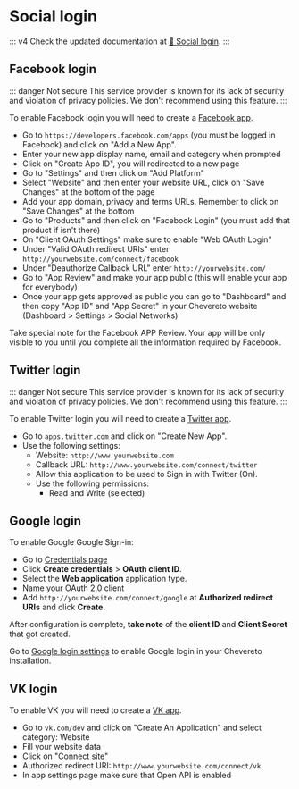 # Social login

::: v4
Check the updated documentation at [🔐 Social login](https://v4-admin.chevereto.com/features/social-login.html).
:::

## Facebook login

::: danger Not secure
This service provider is known for its lack of security and violation of privacy policies. We don't recommend using this feature.
:::

To enable Facebook login you will need to create a [Facebook app](https://developers.facebook.com/).

- Go to `https://developers.facebook.com/apps` (you must be logged in Facebook) and click on "Add a New App".
- Enter your new app display name, email and category when prompted
- Click on "Create App ID", you will redirected to a new page
- Go to "Settings" and then click on "Add Platform"
- Select "Website" and then enter your website URL, click on "Save Changes" at the bottom of the page
- Add your app domain, privacy and terms URLs. Remember to click on "Save Changes" at the bottom
- Go to "Products" and then click on "Facebook Login" (you must add that product if isn't there)
- On "Client OAuth Settings" make sure to enable "Web OAuth Login"
- Under "Valid OAuth redirect URIs" enter `http://yourwebsite.com/connect/facebook`
- Under "Deauthorize Callback URL" enter `http://yourwebsite.com/`
- Go to "App Review" and make your app public (this will enable your app for everybody)
- Once your app gets approved as public you can go to "Dashboard" and then copy "App ID" and "App Secret" in your Chevereto website (Dashboard > Settings > Social Networks)

Take special note for the Facebook APP Review. Your app will be only visible to you until you complete all the information required by Facebook.

## Twitter login

::: danger Not secure
This service provider is known for its lack of security and violation of privacy policies. We don't recommend using this feature.
:::

To enable Twitter login you will need to create a [Twitter app](https://apps.twitter.com/).

- Go to `apps.twitter.com` and click on "Create New App".
- Use the following settings:
  - Website: `http://www.yourwebsite.com`
  - Callback URL: `http://www.yourwebsite.com/connect/twitter`
  - Allow this application to be used to Sign in with Twitter (On).
  - Use the following permissions:
    - Read and Write (selected)

## Google login

To enable Google Google Sign-in:

- Go to [Credentials page](https://console.developers.google.com/apis/credentials)
- Click **Create credentials** > **OAuth client ID**.
- Select the **Web application** application type.
- Name your OAuth 2.0 client
- Add `http://yourwebsite.com/connect/google` at **Authorized redirect URIs** and click **Create**.

After configuration is complete, **take note** of the **client ID** and **Client Secret** that got created.

Go to [Google login settings](../../settings/social-networks.md#google) to enable Google login in your Chevereto installation.

## VK login

To enable VK you will need to create a [VK app](https://vk.com/dev).

- Go to `vk.com/dev` and click on "Create An Application" and select category: Website
- Fill your website data
- Click on "Connect site"
- Authorized redirect URI: `http://www.yourwebsite.com/connect/vk`
- In app settings page make sure that Open API is enabled
